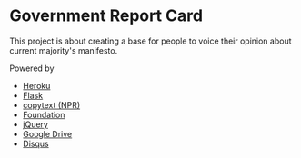 Government Report Card
======================

This project is about creating a base for people to voice their opinion about current majority's manifesto.

Powered by

* [Heroku](https://heroku.com/Heroku)
* [Flask](http://flask.pocoo.org/)
* [copytext (NPR)](http://copytext.readthedocs.org/)
* [Foundation](http://foundation.zurb.com/)
* [jQuery](https://jquery.com/)
* [Google Drive](https://drive.google.com)
* [Disqus](http://disqus.com/)
